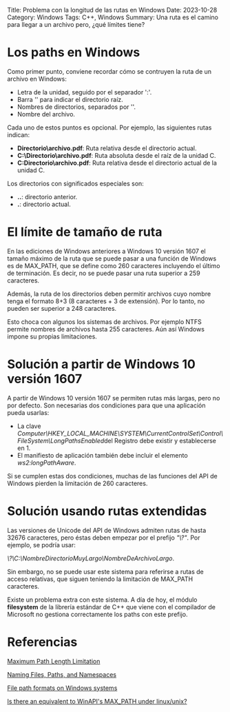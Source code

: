 Title: Problema con la longitud de las rutas en Windows
Date: 2023-10-28
Category: Windows
Tags: C++, Windows
Summary: Una ruta es el camino para llegar a un archivo pero, ¿qué límites tiene?


# Los paths en Windows

Como primer punto, conviene recordar cómo se contruyen la ruta de un archivo en Windows:

 - Letra de la unidad, seguido por el separador ':'.
 - Barra '\' para indicar el directorio raíz.
 - Nombres de directorios, separados por '\'.
 - Nombre del archivo.

Cada uno de estos puntos es opcional.
Por ejemplo, las siguientes rutas indican:

- **Directorio\archivo.pdf**: Ruta relativa desde el directorio actual.
- **C:\Directorio\archivo.pdf**: Ruta absoluta desde el raíz de la unidad C.
- **C:Directorio\archivo.pdf**: Ruta relativa desde el directorio actual de la unidad C.

Los directorios con significados especiales son:

 - **..**: directorio anterior.
 - **.**: directorio actual.


# El límite de tamaño de ruta

En las ediciones de Windows anteriores a Windows 10 versión 1607
el tamaño máximo de la ruta que se puede pasar a una función de Windows es de MAX_PATH, 
que se define como 260 caracteres incluyendo el último de terminación.
Es decir, no se puede pasar una ruta superior a 259 caracteres.

Además, la ruta de los directorios deben permitir archivos cuyo nombre tenga el formato 8+3 (8 caracteres + 3 de extensión). 
Por lo tanto, no pueden ser superior a 248 caracteres.

Esto choca con algunos los sistemas de archivos. 
Por ejemplo NTFS permite nombres de archivos hasta 255 caracteres.
Aún así Windows impone su propias limitaciones.


# Solución a partir de Windows 10 versión 1607

A partir de Windows 10 versión 1607 se permiten rutas más largas, pero no por defecto.
Son necesarias dos condiciones para que una aplicación pueda usarlas:

- La clave *Computer\HKEY_LOCAL_MACHINE\SYSTEM\CurrentControlSet\Control\FileSystem\LongPathsEnabled*del Registro debe existir y establecerse en 1.
- El manifiesto de aplicación también debe incluir el elemento *ws2:longPathAware*.

Si se cumplen estas dos condiciones, muchas de las funciones del API de Windows pierden la limitación de 260 caracteres.


# Solución usando rutas extendidas

Las versiones de Unicode del API de Windows admiten rutas de hasta 32676 caracteres, pero éstas deben empezar por el prefijo *"\\?\"*.
Por ejemplo, se podría usar:

*\\?\C:\NombreDirectorioMuyLargo\NombreDeArchivoLargo*.

Sin embargo, no se puede usar este sistema para referirse a rutas de acceso relativas, que siguen teniendo la limitación de MAX_PATH caracteres.

Existe un problema extra con este sistema. 
A día de hoy, el módulo **filesystem** de la librería estándar de C++ que viene con el compilador de Microsoft no gestiona correctamente los paths con este prefijo.


# Referencias

[Maximum Path Length Limitation](https://learn.microsoft.com/en-us/windows/win32/fileio/maximum-file-path-limitation?tabs=registry)

[Naming Files, Paths, and Namespaces](https://learn.microsoft.com/en-us/windows/win32/fileio/naming-a-file)

[File path formats on Windows systems](https://docs.microsoft.com/es-es/dotnet/standard/io/file-path-formats)

[Is there an equivalent to WinAPI's MAX_PATH under linux/unix?](https://stackoverflow.com/a/837855/218774)
